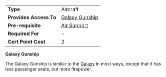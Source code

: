 |                        |                                                 |
| ---------------------- | ----------------------------------------------- |
| **Type**               | Aircraft                                        |
| **Provides Access To** | [Galaxy Gunship](../vehicles/Galaxy_Gunship.md) |
| **Pre-requisite**      | [Air Support](Air_Support.md)                   |
| **Required For**       | \-                                              |
| **Cert Point Cost**    | 2                                               |

**Galaxy Gunship**

The Galaxy Gunship is similar to the [Galaxy](../vehicles/Galaxy.md) in most
ways, except that it has less passenger seats, but more firepower.

<!--[Category:Certification](Category:Certification.md)-->
